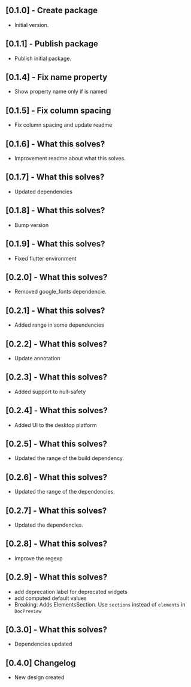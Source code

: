 ## [0.1.0] - Create package

- Initial version.

## [0.1.1] - Publish package

- Publish initial package.

## [0.1.4] - Fix name property

- Show property name only if is named

## [0.1.5] - Fix column spacing

- Fix column spacing and update readme

## [0.1.6] - What this solves?

- Improvement readme about what this solves.

## [0.1.7] - What this solves?

- Updated dependencies

## [0.1.8] - What this solves?

- Bump version

## [0.1.9] - What this solves?

- Fixed flutter environment

## [0.2.0] - What this solves?

- Removed google_fonts dependencie.

## [0.2.1] - What this solves?

- Added range in some dependencies

## [0.2.2] - What this solves?

- Update annotation

## [0.2.3] - What this solves?

- Added support to null-safety

## [0.2.4] - What this solves?

- Added UI to the desktop platform

## [0.2.5] - What this solves?

- Updated the range of the build dependency.

## [0.2.6] - What this solves?

- Updated the range of the dependencies.

## [0.2.7] - What this solves?

- Updated the dependencies.

## [0.2.8] - What this solves?

- Improve the regexp

## [0.2.9] - What this solves?

- add deprecation label for deprecated widgets
- add computed default values
- Breaking: Adds ElementsSection. Use `sections` instead of `elements` in `DocPreview`

## [0.3.0] - What this solves?

- Dependencies updated

## [0.4.0] Changelog
- New design created
